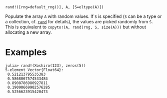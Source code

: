 ```
rand!([rng=default_rng()], A, [S=eltype(A)])
```

Populate the array `A` with random values. If `S` is specified (`S` can be a type or a collection, cf. [`rand`](@ref) for details), the values are picked randomly from `S`. This is equivalent to `copyto!(A, rand(rng, S, size(A)))` but without allocating a new array.

# Examples

```jldoctest
julia> rand!(Xoshiro(123), zeros(5))
5-element Vector{Float64}:
 0.521213795535383
 0.5868067574533484
 0.8908786980927811
 0.19090669902576285
 0.5256623915420473
```
